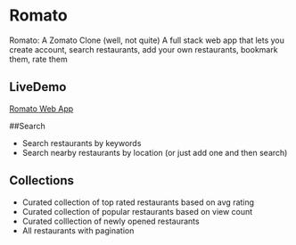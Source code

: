 # Romato

Romato: A Zomato Clone (well, not quite)
A full stack web app that lets you create account, search restaurants, add your own restaurants, bookmark them, rate them

## LiveDemo
  [Romato Web App](http://romato.herokuapp.com/)


##Search
  - Search restaurants by keywords
  - Search nearby restaurants by location (or just add one and then search)

## Collections

 - Curated collection of top rated restaurants based on avg rating
 - Curated collection of popular restaurants based on view count
 - Curated colllection of newly opened restaurants 
 - All restaurants with pagination
